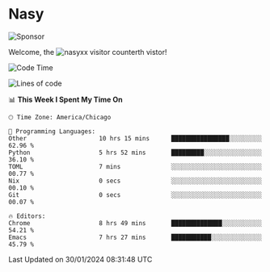 # Nasy

<!--
<p align="center">
<img height="200" src="https://github-readme-stats.vercel.app/api?username=nasyxx&count_private=true&show_icons=true&theme=dracula&include_all_commits=true"/>
<img height="200" src="https://github-readme-stats.vercel.app/api/top-langs/?username=nasyxx&theme=dracula&hide=html,jupyter+notebook&count_private=true&show_icons=true"/>
</p>

  
----------------
-->

![Sponsor](https://img.shields.io/static/v1.svg?label=Sponsor&message=%E2%9D%A4&logo=GitHub&style=flat&color=pink)
 
Welcome, the ![nasyxx visitor counter](https://count.getloli.com/get/@nasyxx?theme=rule34)th vistor!
 
<!--START_SECTION:waka-->
![Code Time](http://img.shields.io/badge/Code%20Time-4%2C273%20hrs%2031%20mins-blue)

![Lines of code](https://img.shields.io/badge/From%20Hello%20World%20I%27ve%20Written-6.3%20million%20lines%20of%20code-blue)

📊 **This Week I Spent My Time On** 

```text
🕑︎ Time Zone: America/Chicago

💬 Programming Languages: 
Other                    10 hrs 15 mins      ████████████████░░░░░░░░░   62.96 % 
Python                   5 hrs 52 mins       █████████░░░░░░░░░░░░░░░░   36.10 % 
TOML                     7 mins              ░░░░░░░░░░░░░░░░░░░░░░░░░   00.77 % 
Nix                      0 secs              ░░░░░░░░░░░░░░░░░░░░░░░░░   00.10 % 
Git                      0 secs              ░░░░░░░░░░░░░░░░░░░░░░░░░   00.07 % 

🔥 Editors: 
Chrome                   8 hrs 49 mins       ██████████████░░░░░░░░░░░   54.21 % 
Emacs                    7 hrs 27 mins       ███████████░░░░░░░░░░░░░░   45.79 % 
```


 Last Updated on 30/01/2024 08:31:48 UTC
<!--END_SECTION:waka-->

<!-- ![visitors](https://visitor-badge.laobi.icu/badge?page_id=nasyxx.nasyxx) -->
